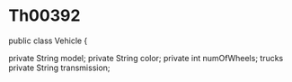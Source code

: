 # Th00392

public class Vehicle {
 
private String model;
 private String color;
 private int numOfWheels;   trucks
 private String transmission;
